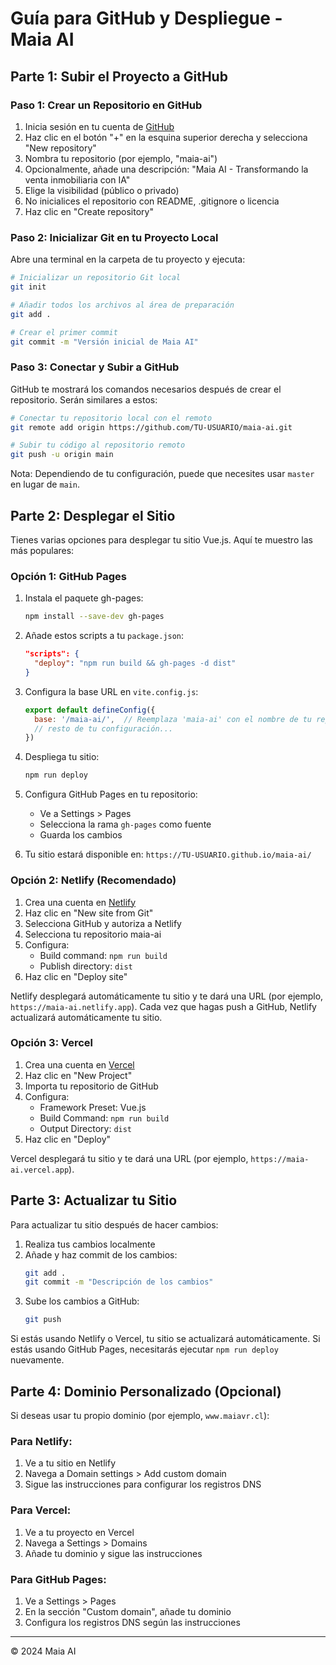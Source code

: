 # Guía para GitHub y Despliegue - Maia AI

## Parte 1: Subir el Proyecto a GitHub

### Paso 1: Crear un Repositorio en GitHub

1. Inicia sesión en tu cuenta de [GitHub](https://github.com/)
2. Haz clic en el botón "+" en la esquina superior derecha y selecciona "New repository"
3. Nombra tu repositorio (por ejemplo, "maia-ai")
4. Opcionalmente, añade una descripción: "Maia AI - Transformando la venta inmobiliaria con IA"
5. Elige la visibilidad (público o privado)
6. No inicialices el repositorio con README, .gitignore o licencia
7. Haz clic en "Create repository"

### Paso 2: Inicializar Git en tu Proyecto Local

Abre una terminal en la carpeta de tu proyecto y ejecuta:

```bash
# Inicializar un repositorio Git local
git init

# Añadir todos los archivos al área de preparación
git add .

# Crear el primer commit
git commit -m "Versión inicial de Maia AI"
```

### Paso 3: Conectar y Subir a GitHub

GitHub te mostrará los comandos necesarios después de crear el repositorio. Serán similares a estos:

```bash
# Conectar tu repositorio local con el remoto
git remote add origin https://github.com/TU-USUARIO/maia-ai.git

# Subir tu código al repositorio remoto
git push -u origin main
```

Nota: Dependiendo de tu configuración, puede que necesites usar `master` en lugar de `main`.

## Parte 2: Desplegar el Sitio

Tienes varias opciones para desplegar tu sitio Vue.js. Aquí te muestro las más populares:

### Opción 1: GitHub Pages

1. Instala el paquete gh-pages:
   ```bash
   npm install --save-dev gh-pages
   ```

2. Añade estos scripts a tu `package.json`:
   ```json
   "scripts": {
     "deploy": "npm run build && gh-pages -d dist"
   }
   ```

3. Configura la base URL en `vite.config.js`:
   ```javascript
   export default defineConfig({
     base: '/maia-ai/',  // Reemplaza 'maia-ai' con el nombre de tu repositorio
     // resto de tu configuración...
   })
   ```

4. Despliega tu sitio:
   ```bash
   npm run deploy
   ```

5. Configura GitHub Pages en tu repositorio:
   - Ve a Settings > Pages
   - Selecciona la rama `gh-pages` como fuente
   - Guarda los cambios

6. Tu sitio estará disponible en: `https://TU-USUARIO.github.io/maia-ai/`

### Opción 2: Netlify (Recomendado)

1. Crea una cuenta en [Netlify](https://www.netlify.com/)
2. Haz clic en "New site from Git"
3. Selecciona GitHub y autoriza a Netlify
4. Selecciona tu repositorio maia-ai
5. Configura:
   - Build command: `npm run build`
   - Publish directory: `dist`
6. Haz clic en "Deploy site"

Netlify desplegará automáticamente tu sitio y te dará una URL (por ejemplo, `https://maia-ai.netlify.app`). Cada vez que hagas push a GitHub, Netlify actualizará automáticamente tu sitio.

### Opción 3: Vercel

1. Crea una cuenta en [Vercel](https://vercel.com/)
2. Haz clic en "New Project"
3. Importa tu repositorio de GitHub
4. Configura:
   - Framework Preset: Vue.js
   - Build Command: `npm run build`
   - Output Directory: `dist`
5. Haz clic en "Deploy"

Vercel desplegará tu sitio y te dará una URL (por ejemplo, `https://maia-ai.vercel.app`).

## Parte 3: Actualizar tu Sitio

Para actualizar tu sitio después de hacer cambios:

1. Realiza tus cambios localmente
2. Añade y haz commit de los cambios:
   ```bash
   git add .
   git commit -m "Descripción de los cambios"
   ```
3. Sube los cambios a GitHub:
   ```bash
   git push
   ```

Si estás usando Netlify o Vercel, tu sitio se actualizará automáticamente. Si estás usando GitHub Pages, necesitarás ejecutar `npm run deploy` nuevamente.

## Parte 4: Dominio Personalizado (Opcional)

Si deseas usar tu propio dominio (por ejemplo, `www.maiavr.cl`):

### Para Netlify:
1. Ve a tu sitio en Netlify
2. Navega a Domain settings > Add custom domain
3. Sigue las instrucciones para configurar los registros DNS

### Para Vercel:
1. Ve a tu proyecto en Vercel
2. Navega a Settings > Domains
3. Añade tu dominio y sigue las instrucciones

### Para GitHub Pages:
1. Ve a Settings > Pages
2. En la sección "Custom domain", añade tu dominio
3. Configura los registros DNS según las instrucciones

---

© 2024 Maia AI 